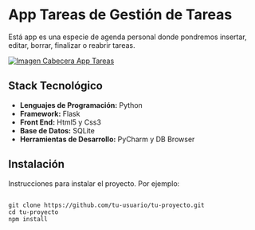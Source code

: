 <h1>App Tareas de Gestión de Tareas</h1>

<p>Está app es una especie de agenda personal donde pondremos insertar, editar, borrar, finalizar o reabrir tareas.</p>
<a href="https://github.com/sergioacunamartin/app-tareas" title="Ver Proyecto App Tareas"><img src="https://github.com/sergioacunamartin/app-tareas/blob/main/cabecera-app-tareas.jpg" alt="Imagen Cabecera App Tareas" /></a>
<h2>Stack Tecnológico</h2>
<ul>
    <li><strong>Lenguajes de Programación:</strong> Python</li>
    <li><strong>Framework:</strong> Flask</li>
    <li><strong>Front End:</strong> Html5 y Css3</li>
    <li><strong>Base de Datos:</strong> SQLite</li>
    <li><strong>Herramientas de Desarrollo:</strong> PyCharm y DB Browser</li>
</ul>

<h2 id="instalacion">Instalación</h2>
<p>Instrucciones para instalar el proyecto. Por ejemplo:</p>
<pre>
<code>
git clone https://github.com/tu-usuario/tu-proyecto.git
cd tu-proyecto
npm install
</code>
</pre>
